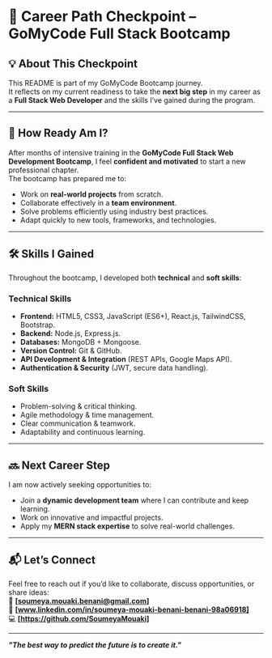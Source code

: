 # 🚀 Career Path Checkpoint – GoMyCode Full Stack Bootcamp

## 💡 About This Checkpoint
This README is part of my GoMyCode Bootcamp journey.  
It reflects on my current readiness to take the **next big step** in my career as a **Full Stack Web Developer** and the skills I’ve gained during the program.

---

## 🎯 How Ready Am I?
After months of intensive training in the **GoMyCode Full Stack Web Development Bootcamp**, I feel **confident and motivated** to start a new professional chapter.  
The bootcamp has prepared me to:
- Work on **real-world projects** from scratch.
- Collaborate effectively in a **team environment**.
- Solve problems efficiently using industry best practices.
- Adapt quickly to new tools, frameworks, and technologies.

---

## 🛠 Skills I Gained
Throughout the bootcamp, I developed both **technical** and **soft skills**:

### **Technical Skills**
- **Frontend:** HTML5, CSS3, JavaScript (ES6+), React.js, TailwindCSS, Bootstrap.
- **Backend:** Node.js, Express.js.
- **Databases:** MongoDB + Mongoose.
- **Version Control:** Git & GitHub.
- **API Development & Integration** (REST APIs, Google Maps API).
- **Authentication & Security** (JWT, secure data handling).

### **Soft Skills**
- Problem-solving & critical thinking.
- Agile methodology & time management.
- Clear communication & teamwork.
- Adaptability and continuous learning.

---

## 🔜 Next Career Step
I am now actively seeking opportunities to:
- Join a **dynamic development team** where I can contribute and keep learning.
- Work on innovative and impactful projects.
- Apply my **MERN stack expertise** to solve real-world challenges.

---

## 📬 Let’s Connect
Feel free to reach out if you’d like to collaborate, discuss opportunities, or share ideas:  
📧 **[soumeya.mouaki.benani@gmail.com]**  
🔗 **[www.linkedin.com/in/soumeya-mouaki-benani-benani-98a06918]**  
💻 **[https://github.com/SoumeyaMouaki]**

---

**_"The best way to predict the future is to create it."_**

